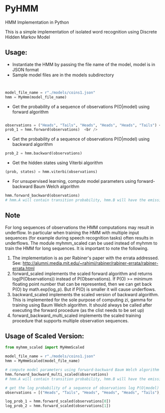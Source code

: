 PyHMM
=====

HMM Implementation in Python

This is a simple implementation of isolated word recognition using Discrete Hidden Markov Model

Usage:
------------

* Instantiate the HMM by passing the file name of the model, model is in JSON format <br />
* Sample model files are in the models subdirectory <br />  
```python


model_file_name = r"./models/coins1.json"
hmm = MyHmm(model_file_name)

```

* Get the probability of a sequence of observations P(O|model) using forward algorithm <br />
```python

observations = ("Heads", "Tails", "Heads", "Heads", "Heads", "Tails") <br />  
prob_1 = hmm.forward(observations)  <br />

```
* Get the probability of a sequence of observations P(O|model) using backward algorithm  <br />
```python
prob_2 = hmm.backward(observations)
```
* Get the hidden states using Viterbi algorithm  <br />
```python
(prob, states) = hmm.viterbi(observations)
```
* For unsupervised learning, compute model parameters using forward-backward Baum Welch algorithm  <br />
```python
hmm.forward_backward(observations)
# hmm.A will contain transition probability, hmm.B will have the emission probability and hmm.pi will have the starting distribution
```
Note
------------

For long sequences of observations the HMM computations may result in underflow. In particular when training the HMM with multiple input sequences (for example during speech recognition tasks) often results in underflows. The module myhmm_scaled can be used instead of myhmm to train the HMM for long sequences. It is important to note the following. <br/>
1. The implementation is as per Rabiner's paper with the errata addressed. See: http://alumni.media.mit.edu/~rahimi/rabiner/rabiner-errata/rabiner-errata.html <br>
2. forward_scaled implements the scaled forward algorithm and returns log(P(Observations)) instead of P(Observations). If P(O) >= minimum floating point number that can be represented, then we can get back P(O) by math.exp(log_p). But if P(O) is smaller it will cause underflows. <br/>
3. backward_scaled implements the scaled version of backward algorithm. This is implemented for the sole purpose of computing zi, gamma for training using Baum Welch algorithm. It should always be called after executing the forward procedure (as the clist needs to be set up) <br/>
4. forward_backward_multi_scaled implements the scaled training procedure that supports multiple observation sequences. <br/>

Usage of Scaled Version:
------------

```python
from myhmm_scaled import MyHmmScaled

model_file_name = r"./models/coins1.json"
hmm = MyHmmScaled(model_file_name)

# compute model parameters using forward-backward Baum Welch algorithm with scaling (Refer Rabiner)
hmm.forward_backward_multi_scaled(observations) 
# hmm.A will contain transition probability, hmm.B will have the emission probability and hmm.pi will have the starting distribution

# get the log probability of a sequence of observations log P(O|model) using forward_scaled algorithm 
observations = [("Heads", "Tails", "Heads", "Heads", "Heads", "Tails"), ("Tails", "Tails", "Tails", "Heads", "Heads", "Tails")]

log_prob_1 = hmm.forward_scaled(observations[0])
log_prob_2 = hmm.forward_scaled(observations[1]) 
```
